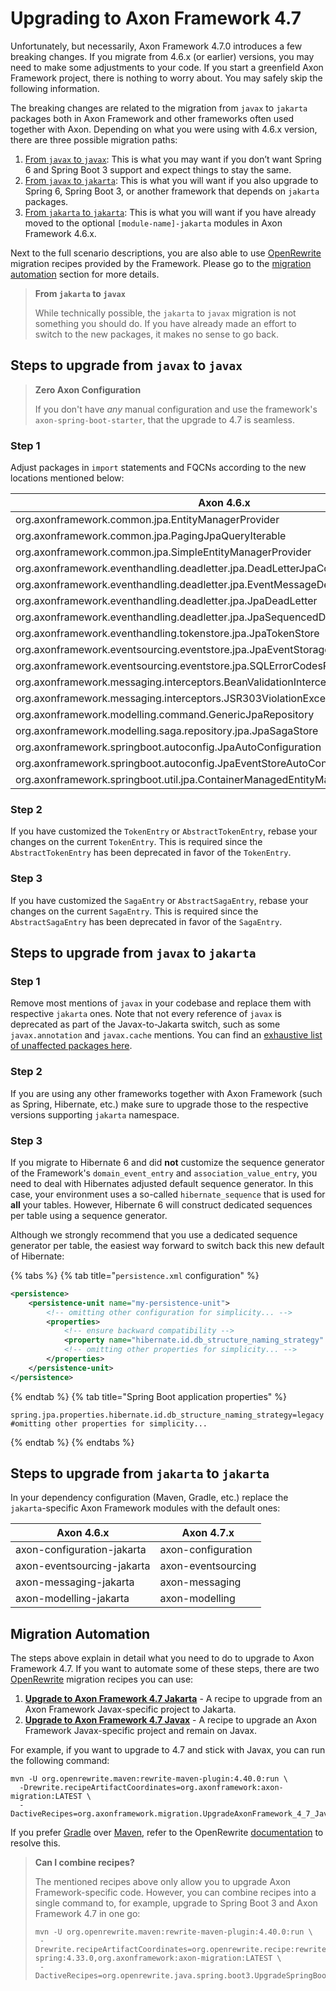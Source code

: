 # Upgrading to Axon Framework 4.7

Unfortunately, but necessarily, Axon Framework 4.7.0 introduces a few breaking changes.
If you migrate from 4.6.x (or earlier) versions, you may need to make some adjustments to your code.
If you start a greenfield Axon Framework project, there is nothing to worry about.
You may safely skip the following information.

The breaking changes are related to the migration from `javax` to `jakarta` packages both in Axon Framework and other
frameworks often used together with Axon.
Depending on what you were using with 4.6.x version, there are three possible migration paths:

1. [From `javax` to `javax`](#steps-to-upgrade-from-javax-to-javax): 
   This is what you may want if you don’t want Spring 6 and Spring Boot 3 support and expect things to stay the same.
2. [From `javax` to `jakarta`](#steps-to-upgrade-from-javax-to-jakarta): 
   This is what you will want if you also upgrade to Spring 6, Spring Boot 3, or another framework that depends on `jakarta` packages.
3. [From `jakarta` to `jakarta`](#steps-to-upgrade-from-jakarta-to-jakarta): 
   This is what you will want if you have already moved to the optional `[module-name]-jakarta` modules in Axon Framework 4.6.x.

Next to the full scenario descriptions, you are also able to use [OpenRewrite](https://github.com/openrewrite) migration recipes provided by the Framework.
Please go to the [migration automation](#migration-automation) section for more details.

> **From `jakarta` to `javax`**
>
> While technically possible, the `jakarta` to `javax` migration is not something you should do.
> If you have already made an effort to switch to the new packages, it makes no sense to go back.

## Steps to upgrade from `javax` to `javax`

> **Zero Axon Configuration**
> 
> If you don't have _any_ manual configuration and use the framework's `axon-spring-boot-starter`, that the upgrade to 4.7 is seamless.

### Step 1

Adjust packages in `import` statements and FQCNs according to the new locations mentioned below:

| Axon 4.6.x                                                                        | Axon 4.7.x                                                                              |
|-----------------------------------------------------------------------------------|-----------------------------------------------------------------------------------------|
| org.axonframework.common.jpa.EntityManagerProvider                                | org.axonframework.common.legacyjpa.EntityManagerProvider                                |
| org.axonframework.common.jpa.PagingJpaQueryIterable                               | org.axonframework.common.legacyjpa.PagingJpaQueryIterable                               |
| org.axonframework.common.jpa.SimpleEntityManagerProvider                          | org.axonframework.common.legacyjpa.SimpleEntityManagerProvider                          |
| org.axonframework.eventhandling.deadletter.jpa.DeadLetterJpaConverter             | org.axonframework.eventhandling.deadletter.legacyjpa.DeadLetterJpaConverter             |
| org.axonframework.eventhandling.deadletter.jpa.EventMessageDeadLetterJpaConverter | org.axonframework.eventhandling.deadletter.legacyjpa.EventMessageDeadLetterJpaConverter |
| org.axonframework.eventhandling.deadletter.jpa.JpaDeadLetter                      | org.axonframework.eventhandling.deadletter.legacyjpa.JpaDeadLetter                      |
| org.axonframework.eventhandling.deadletter.jpa.JpaSequencedDeadLetterQueue        | org.axonframework.eventhandling.deadletter.legacyjpa.JpaSequencedDeadLetterQueue        |
| org.axonframework.eventhandling.tokenstore.jpa.JpaTokenStore                      | org.axonframework.eventhandling.tokenstore.legacyjpa.JpaTokenStore                      |
| org.axonframework.eventsourcing.eventstore.jpa.JpaEventStorageEngine              | org.axonframework.eventsourcing.eventstore.legacyjpa.JpaEventStorageEngine              |
| org.axonframework.eventsourcing.eventstore.jpa.SQLErrorCodesResolver              | org.axonframework.eventsourcing.eventstore.legacyjpa.SQLErrorCodesResolver              |
| org.axonframework.messaging.interceptors.BeanValidationInterceptor                | org.axonframework.messaging.interceptors.legacyvalidation.BeanValidationInterceptor     |
| org.axonframework.messaging.interceptors.JSR303ViolationException                 | org.axonframework.messaging.interceptors.legacyvalidation.JSR303ViolationException      |
| org.axonframework.modelling.command.GenericJpaRepository                          | org.axonframework.modelling.command.legacyjpa.GenericJpaRepository                      |
| org.axonframework.modelling.saga.repository.jpa.JpaSagaStore                      | org.axonframework.modelling.saga.repository.legacyjpa.JpaSagaStore                      |
| org.axonframework.springboot.autoconfig.JpaAutoConfiguration                      | org.axonframework.springboot.autoconfig.legacyjpa.JpaJavaxAutoConfiguration             |
| org.axonframework.springboot.autoconfig.JpaEventStoreAutoConfiguration            | org.axonframework.springboot.autoconfig.legacyjpa.JpaJavaxEventStoreAutoConfiguration   |
| org.axonframework.springboot.util.jpa.ContainerManagedEntityManagerProvider       | org.axonframework.springboot.util.legacyjpa.ContainerManagedEntityManagerProvider       |

### Step 2

If you have customized the `TokenEntry` or `AbstractTokenEntry`, rebase your changes on the current `TokenEntry`.
This is required since the `AbstractTokenEntry` has been deprecated in favor of the `TokenEntry`.

### Step 3

If you have customized the `SagaEntry` or `AbstractSagaEntry`, rebase your changes on the current `SagaEntry`.
This is required since the `AbstractSagaEntry` has been deprecated in favor of the `SagaEntry`.

## Steps to upgrade from `javax` to `jakarta`

### Step 1

Remove most mentions of `javax` in your codebase and replace them with respective `jakarta` ones.
Note that not every reference of `javax` is deprecated as part of the Javax-to-Jakarta switch, such as some `javax.annotation` and `javax.cache` mentions. You can find an [exhaustive list of unaffected packages here](https://github.com/jakartaee/jakartaee-platform/blob/master/namespace/unaffected-packages.adoc).

### Step 2

If you are using any other frameworks together with Axon Framework (such as Spring, Hibernate, etc.) make sure to
upgrade those to the respective versions supporting `jakarta` namespace.

### Step 3

If you migrate to Hibernate 6 and did **not** customize the sequence generator of the Framework's `domain_event_entry`
and `association_value_entry`, you need to deal with Hibernates adjusted default sequence generator.
In this case, your environment uses a so-called `hibernate_sequence` that is used for **all** your tables.
However, Hibernate 6 will construct dedicated sequences per table using a sequence generator.

Although we strongly recommend that you use a dedicated sequence generator per table, the easiest way forward to switch
back this new default of Hibernate:

{% tabs %}
{% tab title="`persistence.xml` configuration" %}

```xml
<persistence>
    <persistence-unit name="my-persistence-unit">
        <!-- omitting other configuration for simplicity... -->
        <properties>
            <!-- ensure backward compatibility -->
            <property name="hibernate.id.db_structure_naming_strategy" value="legacy"/>
            <!-- omitting other properties for simplicity... -->
        </properties>
    </persistence-unit>
</persistence>
```

{% endtab %}
{% tab title="Spring Boot application properties" %}

```text
spring.jpa.properties.hibernate.id.db_structure_naming_strategy=legacy
#omitting other properties for simplicity...
```

{% endtab %}
{% endtabs %}

## Steps to upgrade from `jakarta` to `jakarta`

In your dependency configuration (Maven, Gradle, etc.) replace the `jakarta`-specific Axon Framework modules with the
default ones:

| Axon 4.6.x                 | Axon 4.7.x         |
|----------------------------|--------------------|
| axon-configuration-jakarta | axon-configuration |
| axon-eventsourcing-jakarta | axon-eventsourcing |
| axon-messaging-jakarta     | axon-messaging     |
| axon-modelling-jakarta     | axon-modelling     |

## Migration Automation

The steps above explain in detail what you need to do to upgrade to Axon Framework 4.7.
If you want to automate some of these steps, there are two [OpenRewrite](https://github.com/openrewrite) migration recipes you can use:

1. [**Upgrade to Axon Framework 4.7 Jakarta**](https://github.com/AxonFramework/AxonFramework/blob/master/migration/src/main/resources/META-INF/rewrite/axon-jakarta-47.yml) - A recipe to upgrade from an Axon Framework Javax-specific project to Jakarta.
2. [**Upgrade to Axon Framework 4.7 Javax**](https://github.com/AxonFramework/AxonFramework/blob/master/migration/src/main/resources/META-INF/rewrite/axon-javax-47.yml) - A recipe to upgrade an Axon Framework Javax-specific project and remain on Javax.

For example, if you want to upgrade to 4.7 and stick with Javax, you can run the following command:

```text
mvn -U org.openrewrite.maven:rewrite-maven-plugin:4.40.0:run \
  -Drewrite.recipeArtifactCoordinates=org.axonframework:axon-migration:LATEST \
  -DactiveRecipes=org.axonframework.migration.UpgradeAxonFramework_4_7_Javax
```

If you prefer [Gradle](https://gradle.org/) over [Maven](https://maven.apache.org/), refer to the OpenRewrite [documentation](https://docs.openrewrite.org/running-recipes/running-rewrite-on-a-gradle-project-without-modifying-the-build) to resolve this.

> **Can I combine recipes?**
>
> The mentioned recipes above only allow you to upgrade Axon Framework-specific code.
> However, you can combine recipes into a single command to, for example, upgrade to Spring Boot 3 and Axon Framework 4.7 in one go:
>
> ```text
> mvn -U org.openrewrite.maven:rewrite-maven-plugin:4.40.0:run \
>  -Drewrite.recipeArtifactCoordinates=org.openrewrite.recipe:rewrite-spring:4.33.0,org.axonframework:axon-migration:LATEST \  
>  -DactiveRecipes=org.openrewrite.java.spring.boot3.UpgradeSpringBoot_3_0,org.axonframework.migration.UpgradeAxonFramework_4_7_Jakarta
> ```
